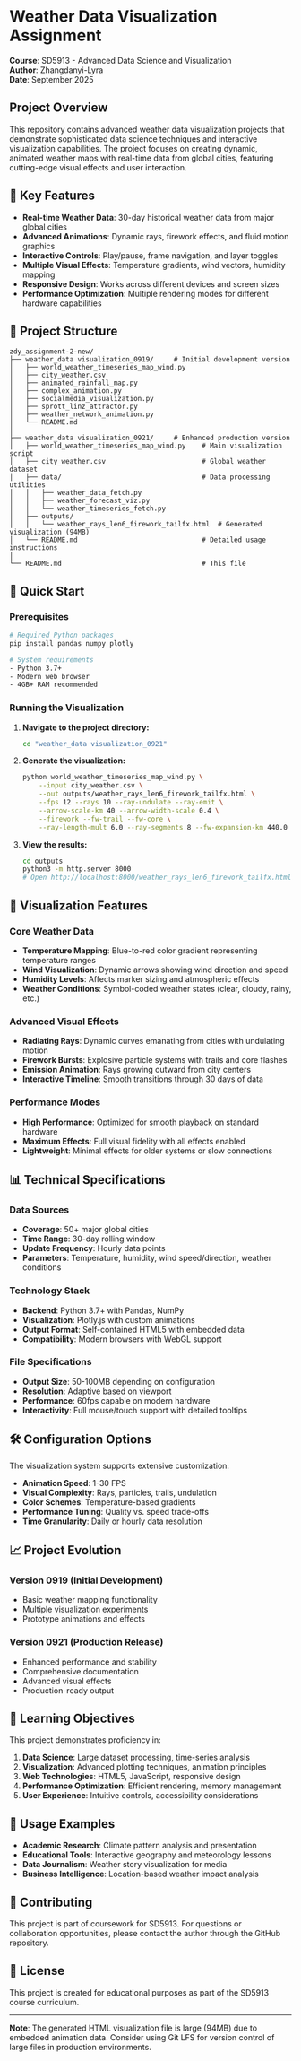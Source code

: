# Weather Data Visualization Assignment

**Course**: SD5913 - Advanced Data Science and Visualization  
**Author**: Zhangdanyi-Lyra  
**Date**: September 2025

## Project Overview

This repository contains advanced weather data visualization projects that demonstrate sophisticated data science techniques and interactive visualization capabilities. The project focuses on creating dynamic, animated weather maps with real-time data from global cities, featuring cutting-edge visual effects and user interaction.

## 🌟 Key Features

- **Real-time Weather Data**: 30-day historical weather data from major global cities
- **Advanced Animations**: Dynamic rays, firework effects, and fluid motion graphics
- **Interactive Controls**: Play/pause, frame navigation, and layer toggles
- **Multiple Visual Effects**: Temperature gradients, wind vectors, humidity mapping
- **Responsive Design**: Works across different devices and screen sizes
- **Performance Optimization**: Multiple rendering modes for different hardware capabilities

## 📁 Project Structure

```
zdy_assignment-2-new/
├── weather_data visualization_0919/     # Initial development version
│   ├── world_weather_timeseries_map_wind.py
│   ├── city_weather.csv
│   ├── animated_rainfall_map.py
│   ├── complex_animation.py
│   ├── socialmedia_visualization.py
│   ├── sprott_linz_attractor.py
│   ├── weather_network_animation.py
│   └── README.md
│
├── weather_data visualization_0921/     # Enhanced production version
│   ├── world_weather_timeseries_map_wind.py    # Main visualization script
│   ├── city_weather.csv                        # Global weather dataset
│   ├── data/                                   # Data processing utilities
│   │   ├── weather_data_fetch.py
│   │   ├── weather_forecast_viz.py
│   │   └── weather_timeseries_fetch.py
│   ├── outputs/
│   │   └── weather_rays_len6_firework_tailfx.html  # Generated visualization (94MB)
│   └── README.md                               # Detailed usage instructions
│
└── README.md                                   # This file
```

## 🚀 Quick Start

### Prerequisites
```bash
# Required Python packages
pip install pandas numpy plotly

# System requirements
- Python 3.7+
- Modern web browser
- 4GB+ RAM recommended
```

### Running the Visualization

1. **Navigate to the project directory:**
   ```bash
   cd "weather_data visualization_0921"
   ```

2. **Generate the visualization:**
   ```bash
   python world_weather_timeseries_map_wind.py \
       --input city_weather.csv \
       --out outputs/weather_rays_len6_firework_tailfx.html \
       --fps 12 --rays 10 --ray-undulate --ray-emit \
       --arrow-scale-km 40 --arrow-width-scale 0.4 \
       --firework --fw-trail --fw-core \
       --ray-length-mult 6.0 --ray-segments 8 --fw-expansion-km 440.0
   ```

3. **View the results:**
   ```bash
   cd outputs
   python3 -m http.server 8000
   # Open http://localhost:8000/weather_rays_len6_firework_tailfx.html
   ```

## 🎨 Visualization Features

### Core Weather Data
- **Temperature Mapping**: Blue-to-red color gradient representing temperature ranges
- **Wind Visualization**: Dynamic arrows showing wind direction and speed
- **Humidity Levels**: Affects marker sizing and atmospheric effects
- **Weather Conditions**: Symbol-coded weather states (clear, cloudy, rainy, etc.)

### Advanced Visual Effects
- **Radiating Rays**: Dynamic curves emanating from cities with undulating motion
- **Firework Bursts**: Explosive particle systems with trails and core flashes
- **Emission Animation**: Rays growing outward from city centers
- **Interactive Timeline**: Smooth transitions through 30 days of data

### Performance Modes
- **High Performance**: Optimized for smooth playback on standard hardware
- **Maximum Effects**: Full visual fidelity with all effects enabled
- **Lightweight**: Minimal effects for older systems or slow connections

## 📊 Technical Specifications

### Data Sources
- **Coverage**: 50+ major global cities
- **Time Range**: 30-day rolling window
- **Update Frequency**: Hourly data points
- **Parameters**: Temperature, humidity, wind speed/direction, weather conditions

### Technology Stack
- **Backend**: Python 3.7+ with Pandas, NumPy
- **Visualization**: Plotly.js with custom animations
- **Output Format**: Self-contained HTML5 with embedded data
- **Compatibility**: Modern browsers with WebGL support

### File Specifications
- **Output Size**: 50-100MB depending on configuration
- **Resolution**: Adaptive based on viewport
- **Performance**: 60fps capable on modern hardware
- **Interactivity**: Full mouse/touch support with detailed tooltips

## 🛠️ Configuration Options

The visualization system supports extensive customization:

- **Animation Speed**: 1-30 FPS
- **Visual Complexity**: Rays, particles, trails, undulation
- **Color Schemes**: Temperature-based gradients
- **Performance Tuning**: Quality vs. speed trade-offs
- **Time Granularity**: Daily or hourly data resolution

## 📈 Project Evolution

### Version 0919 (Initial Development)
- Basic weather mapping functionality
- Multiple visualization experiments
- Prototype animations and effects

### Version 0921 (Production Release)
- Enhanced performance and stability
- Comprehensive documentation
- Advanced visual effects
- Production-ready output

## 🎯 Learning Objectives

This project demonstrates proficiency in:

1. **Data Science**: Large dataset processing, time-series analysis
2. **Visualization**: Advanced plotting techniques, animation principles
3. **Web Technologies**: HTML5, JavaScript, responsive design
4. **Performance Optimization**: Efficient rendering, memory management
5. **User Experience**: Intuitive controls, accessibility considerations

## 🔗 Usage Examples

- **Academic Research**: Climate pattern analysis and presentation
- **Educational Tools**: Interactive geography and meteorology lessons
- **Data Journalism**: Weather story visualization for media
- **Business Intelligence**: Location-based weather impact analysis

## 🤝 Contributing

This project is part of coursework for SD5913. For questions or collaboration opportunities, please contact the author through the GitHub repository.

## 📄 License

This project is created for educational purposes as part of the SD5913 course curriculum.

---

**Note**: The generated HTML visualization file is large (94MB) due to embedded animation data. Consider using Git LFS for version control of large files in production environments.
